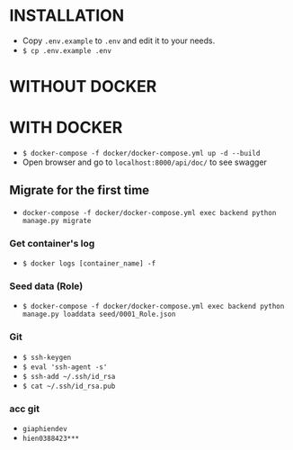 # INSTALLATION

* Copy `.env.example` to `.env` and edit it to your needs.
* `$ cp .env.example .env`

# WITHOUT DOCKER

# WITH DOCKER

* `$ docker-compose -f docker/docker-compose.yml up -d --build`
* Open browser and go to `localhost:8000/api/doc/` to see swagger

## Migrate for the first time

* `docker-compose -f docker/docker-compose.yml exec backend python manage.py migrate`

### Get container's log

* `$ docker logs [container_name] -f`

### Seed data (Role)

* `$ docker-compose -f docker/docker-compose.yml exec backend python manage.py loaddata seed/0001_Role.json`

### Git
- `$ ssh-keygen`
- `$ eval 'ssh-agent -s'`
- `$ ssh-add ~/.ssh/id_rsa`
- `$ cat ~/.ssh/id_rsa.pub`

### acc git 
- `giaphiendev`
- `hien0388423***`